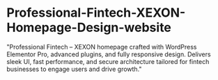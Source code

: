 # Professional-Fintech-XEXON-Homepage-Design-website
"Professional Fintech – XEXON homepage crafted with WordPress Elementor Pro, advanced plugins, and fully responsive design. Delivers sleek UI, fast performance, and secure architecture tailored for fintech businesses to engage users and drive growth."
